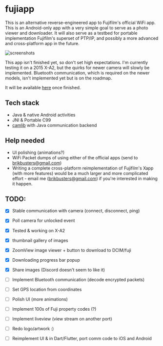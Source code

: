 # fujiapp
This is an alternative reverse-engineered app to Fujifilm's official WiFi app. This is an Android-only app with a very simple goal to serve as a photo viewer
and downloader. It will also serve as a testbed for portable implementation Fujifilm's superset of PTP/IP, and possibly a more advanced and cross-platform app in the future.

![screenshots](https://eggnog.danielc.dev/f/76-s9xg1g9bj8rm7u1r604z92yy4xyitc.png)

This app isn't finished yet, so don't set high expectations. I'm currently testing it on a 2015 X-A2, but the quirks for newer camera will slowly be implemented. Bluetooth communication,
which is required on the newer models, isn't implemented yet but is on the roadmap.

It will be available [here](https://play.google.com/store/apps/details?id=dev.danielc.fujiapp) once finished.

## Tech stack
- Java & native Android activities
- JNI & Portable C99
- [camlib](https://github.com/petabyt/camlib) with Java communication backend

## Help needed
- UI polishing (animations?)
- WiFi Packet dumps of using either of the official apps (send to brikbusters@gmail.com)
- Writing a complete cross-platform reimplementation of Fujifilm's Xapp (with more features) would be a much larger and more complicated effort - email me (brikbusters@gmail.com) if you're interested in making it happen.

## TODO:
- [x] Stable communication with camera (connect, disconnect, ping)
- [x] Poll camera for unlocked event
- [x] Tested & working on X-A2
- [x] thumbnail gallery of images
- [x] ZoomView image viewer + button to download to DCIM/fuji
- [x] Downloading progress bar popup
- [x] Share images (Discord doesn't seem to like it)
- [ ] Implement Bluetooth communication (decode encrypted packets)
- [ ] Set GPS location from coordinates
- [ ] Polish UI (more animations)
- [ ] Implement 100s of Fuji property codes (?)
- [ ] Implement liveview (view stream on another port)
- [ ] Redo logo/artwork :)
- [ ] Reimplement UI & in Dart/Flutter, port comm code to iOS and Android


